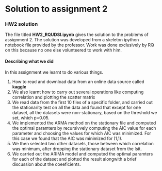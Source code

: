 # Solution to assignment 2

### HW2 solution

The file titled **HW2_RQUDSI.ipynb** gives the solution to the problems of 
assignment 2. The solution was developed from a skeleton ipython notebook file
 provided by the professor. Work was done exclusively by RQ on this because no 
 one else volunteered to work with him.

#### Describing what we did

In this assignment we learnt to do various things.
 1. How to read and download data from an online data source called **kaggle**
 2. We also learnt how to carry out several operations like computing 
 correlation and plotting the scatter matrix
 3. We read data from the first 10 files of a specific folder, and carried out
 the stationarity test on all the data and found that except for one dataset, 
 all the datasets were non-stationary, based on the threshold we set, which 
 p=0.05.
 4. We implemented the ARMA method on the stationary file and computed the 
 optimal paramters by recursivvely computing the AIC value for each parameter 
 and choosing the values for which AIC was minimized. For this case we found 
 that the AIC was minimized for (1,1).
 5. We then selected two other datasets, those between which correlation was 
 minimum, after dropping the stationary dataset from the lsit.
 6. We carried out the ARIMA model and computed the optimal paramters for 
 each of the dataset and plotted the result alongwith a brief discussion about 
 the coeeficients.

